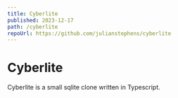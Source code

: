 ```yaml
---
title: Cyberlite
published: 2023-12-17
path: /cyberlite
repoUrl: https://github.com/julianstephens/cyberlite
---
```


# Cyberlite

Cyberlite is a small sqlite clone written in Typescript.
